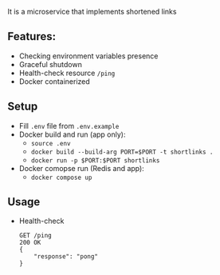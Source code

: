 It is a microservice that implements shortened links

## Features:

- Checking environment variables presence
- Graceful shutdown
- Health-check resource `/ping`
- Docker containerized

## Setup
- Fill `.env` file from `.env.example`
- Docker build and run (app only):
    - `source .env`
    - `docker build --build-arg PORT=$PORT -t shortlinks .`
    - `docker run -p $PORT:$PORT shortlinks`
- Docker comopse run (Redis and app):
    - `docker compose up`

## Usage
- Health-check
    ```
    GET /ping
    200 OK
    {
        "response": "pong"
    }
    ```
